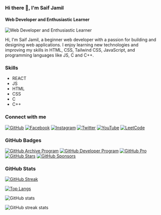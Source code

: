 ### Hi there 👋, I'm Saif Jamil
#### Web Developer and Enthusiastic Learner
![Web Developer and Enthusiastic Learner](https://arturssmirnovs.github.io/github-profile-readme-generator/images/banner.png)

Hi, I'm Saif Jamil, a beginner web developer with a passion for building and designing web applications. I enjoy learning new technologies and improving my skills in HTML, CSS, Tailwind CSS, JavaScript, and programming languages like JS, C and C++.

### Skills
- REACT
- JS
- HTML
- CSS
- C
- C++

### Connect with me
[![GitHub](https://img.shields.io/badge/-GitHub-181717?style=flat-square&logo=github)](https://github.com/saifjamil)
[![Facebook](https://img.shields.io/badge/-Facebook-1877F2?style=flat-square&logo=facebook)](https://www.facebook.com/saifjamil51)
[![Instagram](https://img.shields.io/badge/-Instagram-E4405F?style=flat-square&logo=instagram)](https://www.instagram.com/saif_jamil_252)
[![Twitter](https://img.shields.io/badge/-Twitter-1DA1F2?style=flat-square&logo=twitter)](https://twitter.com/saifjamil51)
[![YouTube](https://img.shields.io/badge/-YouTube-FF0000?style=flat-square&logo=youtube)](https://www.youtube.com/@SJExplain1288)
[![LeetCode](https://img.shields.io/badge/-LeetCode-FFA116?style=flat-square&logo=leetcode)](https://leetcode.com/saifjamil51)

### GitHub Badges
[![GitHub Archive Program](https://img.shields.io/badge/GitHub-Archive%20Program-7B16FF?style=flat-square&logo=github)](https://archiveprogram.github.com/)
[![GitHub Developer Program](https://img.shields.io/badge/GitHub-Developer%20Program-1B6AC6?style=flat-square&logo=github)](https://docs.github.com/en/developers)
[![GitHub Pro](https://img.shields.io/badge/GitHub-Pro-181717?style=flat-square&logo=github)](https://github.com/pricing)
[![GitHub Stars](https://img.shields.io/badge/GitHub-Stars-F5B042?style=flat-square&logo=github)](https://stars.github.com/)
[![GitHub Sponsors](https://img.shields.io/badge/GitHub-Sponsors-ea4aaa?style=flat-square&logo=github)](https://docs.github.com/en/github/supporting-the-open-source-community-with-github-sponsors)

### GitHub Stats
[![GitHub Streak](https://github-readme-streak-stats.herokuapp.com/?user=saifjamil&theme=dark)](https://github.com/DenverCoder1/github-readme-streak-stats)




[![Top Langs](https://github-readme-stats.vercel.app/api/top-langs/?username=saifjamil&layout=compact&langs_count=8&theme=dark)](https://github.com/anuraghazra/github-readme-stats)

![GitHub stats](https://github-readme-stats.vercel.app/api?username=saifjamil&show_icons=true&count_private=true&theme=dark)



![GitHub streak stats](https://streak-stats.demolab.com/?user=saifjamil&theme=dark)
